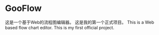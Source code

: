 # GooFlow
这是一个基于Web的流程图编辑器。
这是我的第一个正式项目。
This is a Web based flow chart editor.
This is my first official project.
